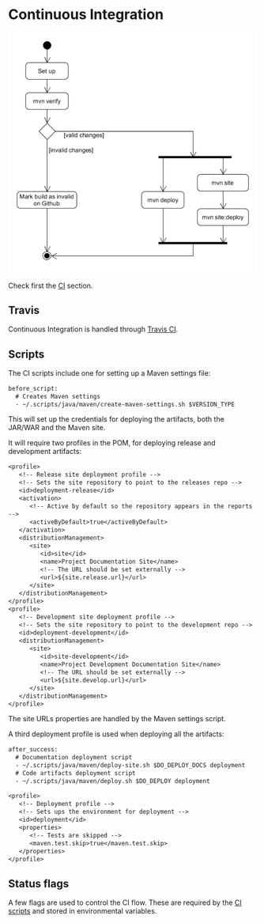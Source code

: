 # Continuous Integration

![CI flow][ci_flow]

Check first the [CI][ci] section.

## Travis

Continuous Integration is handled through [Travis CI][travis].

## Scripts

The CI scripts include one for setting up a Maven settings file:

```
before_script:
  # Creates Maven settings
  - ~/.scripts/java/maven/create-maven-settings.sh $VERSION_TYPE
```

This will set up the credentials for deploying the artifacts, both the JAR/WAR and the Maven site.

It will require two profiles in the POM, for deploying release and development artifacts:

```
<profile>
   <!-- Release site deployment profile -->
   <!-- Sets the site repository to point to the releases repo -->
   <id>deployment-release</id>
   <activation>
      <!-- Active by default so the repository appears in the reports -->
      <activeByDefault>true</activeByDefault>
   </activation>
   <distributionManagement>
      <site>
         <id>site</id>
         <name>Project Documentation Site</name>
         <!-- The URL should be set externally -->
         <url>${site.release.url}</url>
      </site>
   </distributionManagement>
</profile>
<profile>
   <!-- Development site deployment profile -->
   <!-- Sets the site repository to point to the development repo -->
   <id>deployment-development</id>
   <distributionManagement>
      <site>
         <id>site-development</id>
         <name>Project Development Documentation Site</name>
         <!-- The URL should be set externally -->
         <url>${site.develop.url}</url>
      </site>
   </distributionManagement>
</profile>
```

The site URLs properties are handled by the Maven settings script.

A third deployment profile is used when deploying all the artifacts:

```
after_success:
  # Documentation deployment script
  - ~/.scripts/java/maven/deploy-site.sh $DO_DEPLOY_DOCS deployment
  # Code artifacts deployment script
  - ~/.scripts/java/maven/deploy.sh $DO_DEPLOY deployment
```

```
<profile>
   <!-- Deployment profile -->
   <!-- Sets ups the environment for deployment -->
   <id>deployment</id>
   <properties>
      <!-- Tests are skipped -->
      <maven.test.skip>true</maven.test.skip>
   </properties>
</profile>
```

## Status flags

A few flags are used to control the CI flow. These are required by the [CI scripts][scripts_repo] and stored in environmental variables.


[ci]: ../general/ci.md

[ci_flow]: ../img/diagram/ci_java_activity.png
[scripts_repo]: https://github.com/Bernardo-MG/ci-shell-scripts
[travis]: https://travis-ci.org/
